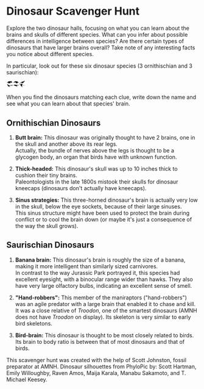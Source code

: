 # Dinosaur Scavenger Hunt

Explore the two dinosaur halls, focusing on what you can learn about the brains and skulls of different species. What can you infer about possible differences in intelligence between species? Are there certain types of dinosaurs that have larger brains overall? Take note of any interesting facts you notice about different species.

In particular, look out for these six dinosaur species (3 ornithischian and 3 saurischian):

<img class="special-img-class" style="width:10%" src="dino_silhouettes.png" />

When you find the dinosaurs matching each clue, write down the name and see what you can learn about that species' brain.

## Ornithischian Dinosaurs

1. **Butt brain:** This dinosaur was originally thought to have 2 brains, one in the skull and another above its rear legs.  
   Actually, the bundle of nerves above the legs is thought to be a glycogen body, an organ that birds have with unknown function.

2. **Thick-headed:** This dinosaur's skull was up to 10 inches thick to cushion their tiny brains.  
   Paleontologists in the late 1800s mistook their skulls for dinosaur kneecaps (dinosaurs don't actually have kneecaps).
   
3. **Sinus strategies:** This three-horned dinosaur's brain is actually very low in the skull, below the eye sockets, because of their large sinuses.  
   This sinus structure might have been used to protect the brain during conflict or to cool the brain down (or maybe it's just a consequence of the way the skull grows).

## Saurischian Dinosaurs

1. **Banana brain:** This dinosaur's brain is roughly the size of a banana, making it more intelligent than similarly sized carnivores.  
   In contrast to the way Jurassic Park portrayed it, this species had excellent eyesight, with a binocular range wider than hawks. They also have very large olfactory bulbs, indicating an excellent sense of smell.

2. **"Hand-robbers":** This member of the maniraptors ("hand-robbers") was an agile predator with a large brain that enabled it to chase and kill.  
   It was a close relative of *Troodon*, one of the smartest dinosaurs (AMNH does not have *Troodon* on display). Its skeleton is very similar to early bird skeletons.
   
3. **Bird-brain:** This dinosaur is thought to be most closely related to birds.  
   Its brain to body ratio is between that of most dinosaurs and that of birds.
   
   
This scavenger hunt was created with the help of Scott Johnston, fossil preparator at AMNH. Dinosaur silhouettes from PhyloPic by: Scott Hartman, Emily Willoughby, Raven Amos, Maija Karala, Manabu Sakamoto, and T. Michael Keesey.
